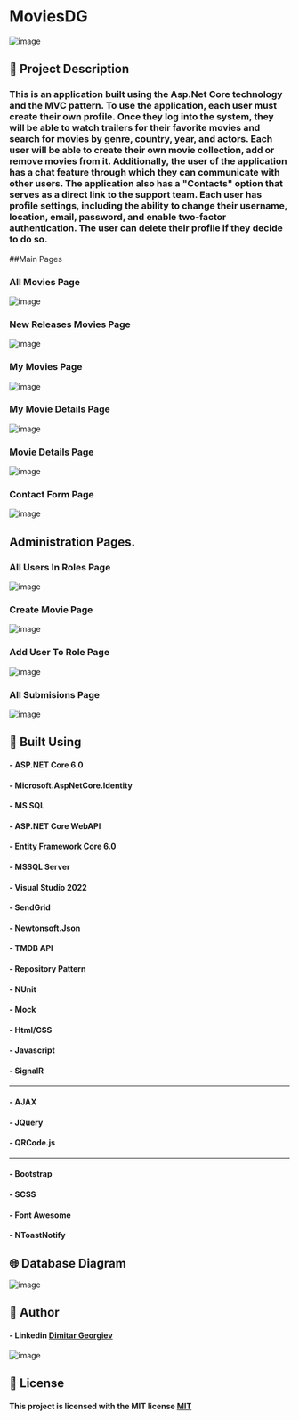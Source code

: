 # MoviesDG

![image](https://github.com/ItsAlphaHelix/MoviesDG/blob/main/Homepage.png?raw=true)
## 📃 Project Description

### This is an application built using the Asp.Net Core technology and the MVC pattern. To use the application, each user must create their own profile. Once they log into the system, they will be able to watch trailers for their favorite movies and search for movies by genre, country, year, and actors. Each user will be able to create their own movie collection, add or remove movies from it. Additionally, the user of the application has a chat feature through which they can communicate with other users. The application also has a "Contacts" option that serves as a direct link to the support team. Each user has profile settings, including the ability to change their username, location, email, password, and enable two-factor authentication. The user can delete their profile if they decide to do so.

##Main Pages
  ### All Movies Page
  ![image](https://github.com/ItsAlphaHelix/MoviesDG/blob/main/Images/All.png?raw=true)

  ### New Releases Movies Page
  ![image](https://github.com/ItsAlphaHelix/MoviesDG/blob/main/Images/New-Releases.png?raw=true)

  ### My Movies Page
  ![image](https://github.com/ItsAlphaHelix/MoviesDG/blob/main/Images/My-Movies.png?raw=true)

  ### My Movie Details Page
  ![image](https://github.com/ItsAlphaHelix/MoviesDG/blob/main/Images/Mine-Movie-Details.png?raw=true)

  ### Movie Details Page
  ![image](https://github.com/ItsAlphaHelix/MoviesDG/blob/main/Images/Movie-Details.png?raw=true)

  ### Contact Form Page
  ![image](https://github.com/ItsAlphaHelix/MoviesDG/blob/main/Images/Contact-Form.png?raw=true)
##
  ## Administration Pages.
  ### All Users In Roles Page
  ![image](https://github.com/ItsAlphaHelix/MoviesDG/blob/main/Images/All-Users-In-Roles.png?raw=true)
  ### Create Movie Page
  ![image](https://github.com/ItsAlphaHelix/MoviesDG/blob/main/Images/Create-Movie.png?raw=true)
  ### Add User To Role Page
  ![image](https://github.com/ItsAlphaHelix/MoviesDG/blob/main/Images/Add-User-To-Role.png?raw=true)
  ### All Submisions Page
  ![image](https://github.com/ItsAlphaHelix/MoviesDG/blob/main/Images/All-Submisions.png?raw=true)

## 🔨 Built Using

#### - ASP.NET Core 6.0
#### - Microsoft.AspNetCore.Identity
#### - MS SQL
#### - ASP.NET Core WebAPI
#### - Entity Framework Core 6.0
#### - MSSQL Server
#### - Visual Studio 2022
#### - SendGrid
#### - Newtonsoft.Json
#### - TMDB API
#### - Repository Pattern
#### - NUnit
#### - Mock
#### - Html/CSS 
#### - Javascript
#### - SignalR
---
#### - AJAX
#### - JQuery
#### - QRCode.js
---
#### - Bootstrap
#### - SCSS
#### - Font Awesome
#### - NToastNotify

## 🌐 Database Diagram

![image](https://github.com/ItsAlphaHelix/MoviesDG/blob/main/Database-Diagram.png?raw=true)

## 👦 Author

#### - Linkedin [Dimitar Georgiev](https://www.linkedin.com/in/dimitar-georgiev-551a16242/)

![image](https://github.com/ItsAlphaHelix/MoviesDG/blob/main/Asp.Net%20Advanced.jpg?raw=true)

## 📜 License

#### This project is licensed with the MIT license [MIT](https://choosealicense.com/licenses/mit/)
